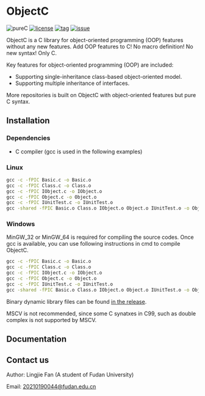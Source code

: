# ObjectC

![pureC](https://img.shields.io/github/languages/top/LingjieFan/ObjectC)
[![license](https://img.shields.io/github/license/LingjieFan/ObjectC)](https://github.com/LingjieFan/ObjectC/blob/main/LICENSE)
[![tag](https://img.shields.io/github/v/tag/LingjieFan/ObjectC)](https://github.com/LingjieFan/ObjectC/releases/tag)
[![issue](https://img.shields.io/github/issues/LingjieFan/ObjectC)](https://github.com/LingjieFan/ObjectC/issues)

ObjectC is a C library for object-oriented programming (OOP) features without any new features. Add OOP features to C! No macro definition! No new syntax! Only C.

Key features for object-oriented programming (OOP) are included:

* Supporting single-inheritance class-based object-oriented model.
* Supporting multiple inheritance of interfaces.

More repositories is built on ObjectC with object-oriented features but pure C syntax.

## Installation

### Dependencies

* C compiler (gcc is used in the following examples)

### Linux

```cmd
gcc -c -fPIC Basic.c -o Basic.o
gcc -c -fPIC Class.c -o Class.o
gcc -c -fPIC IObject.c -o IObject.o
gcc -c -fPIC Object.c -o Object.o
gcc -c -fPIC IUnitTest.c -o IUnitTest.o
gcc -shared -fPIC Basic.o Class.o IObject.o Object.o IUnitTest.o -o ObjectC.os
```

### Windows

MinGW_32 or MinGW_64 is required for compiling the source codes. Once gcc is available, you can use following instructions in cmd to compile ObjectC.

```cmd
gcc -c -fPIC Basic.c -o Basic.o
gcc -c -fPIC Class.c -o Class.o
gcc -c -fPIC IObject.c -o IObject.o
gcc -c -fPIC Object.c -o Object.o
gcc -c -fPIC IUnitTest.c -o IUnitTest.o
gcc -shared -fPIC Basic.o Class.o IObject.o Object.o IUnitTest.o -o ObjectC.dll
```

Binary dynamic library files can be found [in the release](https://github.com/LingjieFan/ObjectC/releases/tag/v1.0.0).

MSCV is not recommended, since some C synatxes in C99, such as double complex is not supported by MSCV. 

## Documentation

## Contact us

Author: Lingjie Fan (A student of Fudan University)

Email: 20210190044@fudan.edu.cn

